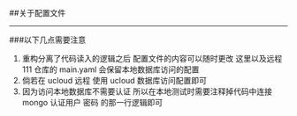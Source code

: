 ##关于配置文件

---

###以下几点需要注意

1. 重构分离了代码读入的逻辑之后 配置文件的内容可以随时更改 这里以及远程 111 仓库的 main.yaml 会保留本地数据库访问的配置
2. 倘若在 ucloud 远程  使用 ucloud 数据库访问配置即可
3. 因为访问本地数据库不需要认证  所以在本地测试时需要注释掉代码中连接 mongo 认证用户 密码 的那一行逻辑即可
